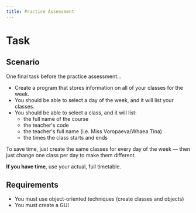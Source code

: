 ```yaml
---
title: Practice Assessment
---
```


# Task

## Scenario

One final task before the practice assessment…

- Create a program that stores information on all of your classes for the week.
- You should be able to select a day of the week, and it will list your classes.
- You should be able to select a class, and it will list:
    - the full name of the course
    - the teacher's code
    - the teacher's full name (i.e. Miss Voropaeva/Whaea Tina)
    - the times the class starts and ends

To save time, just create the same classes for every day of the week — then just change one class per day to make them different.

**If you have time**, use your actual, full timetable.

## Requirements

- You must use object-oriented techniques (create classes and objects)
- You must create a GUI